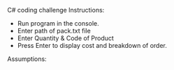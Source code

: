 C# coding challenge
Instructions:
 - Run program in the console.
 - Enter path of pack.txt file
 - Enter Quantity & Code of Product
 - Press Enter to display cost and breakdown of order.

Assumptions:
